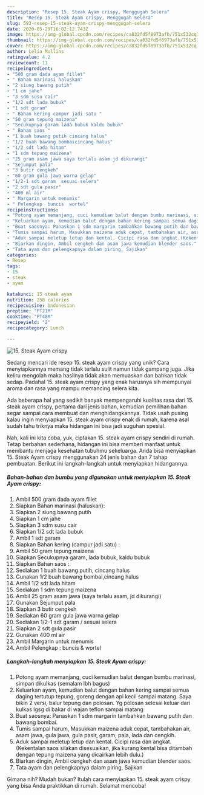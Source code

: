 ```yaml
---
description: "Resep 15. Steak Ayam crispy, Menggugah Selera"
title: "Resep 15. Steak Ayam crispy, Menggugah Selera"
slug: 593-resep-15-steak-ayam-crispy-menggugah-selera
date: 2020-05-29T16:02:12.743Z
image: https://img-global.cpcdn.com/recipes/ca832fd5f8973afb/751x532cq70/15-steak-ayam-crispy-foto-resep-utama.jpg
thumbnail: https://img-global.cpcdn.com/recipes/ca832fd5f8973afb/751x532cq70/15-steak-ayam-crispy-foto-resep-utama.jpg
cover: https://img-global.cpcdn.com/recipes/ca832fd5f8973afb/751x532cq70/15-steak-ayam-crispy-foto-resep-utama.jpg
author: Lelia Mullins
ratingvalue: 4.2
reviewcount: 11
recipeingredient:
- "500 gram dada ayam fillet"
- " Bahan marinasi haluskan"
- "2 siung bawang putih"
- "1 cm jahe"
- "3 sdm susu cair"
- "1/2 sdt lada bubuk"
- "1 sdt garam"
- " Bahan kering campur jadi satu "
- "50 gram tepung maizena"
- "Secukupnya garam lada bubuk kaldu bubuk"
- " Bahan saos "
- "1 buah bawang putih cincang halus"
- "1/2 buah bawang bombaicincang halus"
- "1/2 sdt lada hitam"
- "1 sdm tepung maizena"
- "25 gram asam jawa saya terlalu asam jd dikurangi"
- "Sejumput pala"
- "3 butir cengkeh"
- "60 gram gula jawa warna gelap"
- "1/2-1 sdt garam  sesuai selera"
- "2 sdt gula pasir"
- "400 ml air"
- " Margarin untuk menumis"
- " Pelengkap  buncis  wortel"
recipeinstructions:
- "Potong ayam memanjang, cuci kemudian balut dengan bumbu marinasi, simpan dikulkas (semalam lbh bagus)"
- "Keluarkan ayam, kemudian balut dengan bahan kering sampai semua daging tertutup tepung, goreng dengan api kecil sampai matang. Saya bikin 2 versi, balur tepung dan polosan. Yg polosan selesai keluar dari kulkas lgsg di bakar di wajan teflon sampai matang"
- "Buat saosnya: Panaskan 1 sdm margarin tambahkan bawang putih dan bawang bombai."
- "Tumis sampai harum, Masukkan maizena aduk cepat, tambahakan air, asam jawa, gula jawa, gula pasir, garam, pala, lada dan cengkih."
- "Aduk sampai meletup letup dan kental. Cicipi rasa dan angkat.(Kekentalan saos silakan disesuaikan, jika kurang kental bisa ditambah dengan tepung maizena yang dicairkan lebih dulu.)"
- "Biarkan dingin, Ambil cengkeh dan asam jawa kemudian blender saos."
- "Tata ayam dan pelengkapnya dalam piring, Sajikan"
categories:
- Resep
tags:
- 15
- steak
- ayam

katakunci: 15 steak ayam 
nutrition: 258 calories
recipecuisine: Indonesian
preptime: "PT21M"
cooktime: "PT48M"
recipeyield: "2"
recipecategory: Lunch

---
```



![15. Steak Ayam crispy](https://img-global.cpcdn.com/recipes/ca832fd5f8973afb/751x532cq70/15-steak-ayam-crispy-foto-resep-utama.jpg)

Sedang mencari ide resep 15. steak ayam crispy yang unik? Cara menyiapkannya memang tidak terlalu sulit namun tidak gampang juga. Jika keliru mengolah maka hasilnya tidak akan memuaskan dan bahkan tidak sedap. Padahal 15. steak ayam crispy yang enak harusnya sih mempunyai aroma dan rasa yang mampu memancing selera kita.



Ada beberapa hal yang sedikit banyak mempengaruhi kualitas rasa dari 15. steak ayam crispy, pertama dari jenis bahan, kemudian pemilihan bahan segar sampai cara membuat dan menghidangkannya. Tidak usah pusing kalau ingin menyiapkan 15. steak ayam crispy enak di rumah, karena asal sudah tahu triknya maka hidangan ini bisa jadi suguhan spesial.


Nah, kali ini kita coba, yuk, ciptakan 15. steak ayam crispy sendiri di rumah. Tetap berbahan sederhana, hidangan ini bisa memberi manfaat untuk membantu menjaga kesehatan tubuhmu sekeluarga. Anda bisa menyiapkan 15. Steak Ayam crispy menggunakan 24 jenis bahan dan 7 tahap pembuatan. Berikut ini langkah-langkah untuk menyiapkan hidangannya.

<!--inarticleads1-->

##### Bahan-bahan dan bumbu yang digunakan untuk menyiapkan 15. Steak Ayam crispy:

1. Ambil 500 gram dada ayam fillet
1. Siapkan  Bahan marinasi (haluskan):
1. Siapkan 2 siung bawang putih
1. Siapkan 1 cm jahe
1. Siapkan 3 sdm susu cair
1. Siapkan 1/2 sdt lada bubuk
1. Ambil 1 sdt garam
1. Siapkan  Bahan kering (campur jadi satu) :
1. Ambil 50 gram tepung maizena
1. Siapkan Secukupnya garam, lada bubuk, kaldu bubuk
1. Siapkan  Bahan saos :
1. Sediakan 1 buah bawang putih, cincang halus
1. Gunakan 1/2 buah bawang bombai,cincang halus
1. Ambil 1/2 sdt lada hitam
1. Sediakan 1 sdm tepung maizena
1. Ambil 25 gram asam jawa (saya terlalu asam, jd dikurangi)
1. Gunakan Sejumput pala
1. Siapkan 3 butir cengkeh
1. Sediakan 60 gram gula jawa warna gelap
1. Sediakan 1/2-1 sdt garam / sesuai selera
1. Siapkan 2 sdt gula pasir
1. Gunakan 400 ml air
1. Ambil  Margarin untuk menumis
1. Ambil  Pelengkap : buncis &amp; wortel




<!--inarticleads2-->

##### Langkah-langkah menyiapkan 15. Steak Ayam crispy:

1. Potong ayam memanjang, cuci kemudian balut dengan bumbu marinasi, simpan dikulkas (semalam lbh bagus)
1. Keluarkan ayam, kemudian balut dengan bahan kering sampai semua daging tertutup tepung, goreng dengan api kecil sampai matang. Saya bikin 2 versi, balur tepung dan polosan. Yg polosan selesai keluar dari kulkas lgsg di bakar di wajan teflon sampai matang
1. Buat saosnya: Panaskan 1 sdm margarin tambahkan bawang putih dan bawang bombai.
1. Tumis sampai harum, Masukkan maizena aduk cepat, tambahakan air, asam jawa, gula jawa, gula pasir, garam, pala, lada dan cengkih.
1. Aduk sampai meletup letup dan kental. Cicipi rasa dan angkat.(Kekentalan saos silakan disesuaikan, jika kurang kental bisa ditambah dengan tepung maizena yang dicairkan lebih dulu.)
1. Biarkan dingin, Ambil cengkeh dan asam jawa kemudian blender saos.
1. Tata ayam dan pelengkapnya dalam piring, Sajikan




Gimana nih? Mudah bukan? Itulah cara menyiapkan 15. steak ayam crispy yang bisa Anda praktikkan di rumah. Selamat mencoba!
